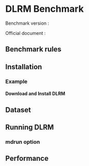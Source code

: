 # DLRM Benchmark
Benchmark version :

Official document :


## Benchmark rules
## Installation
### Example 
#### Download and Install DLRM
## Dataset
## Running DLRM
### mdrun option
## Performance
